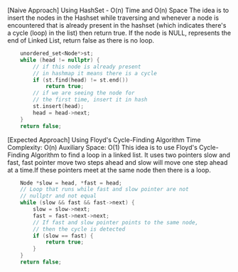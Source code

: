 <p>[Naive Approach] Using HashSet - O(n) Time and O(n) Space
The idea is to insert the nodes in the Hashset while traversing and whenever a node is encountered that is already present in the hashset (which indicates there's a cycle (loop) in the list) then return true. If the node is NULL, represents the end of Linked List, return false as there is no loop.</p>

```cpp
    unordered_set<Node*>st;
    while (head != nullptr) {
        // if this node is already present
        // in hashmap it means there is a cycle
        if (st.find(head) != st.end())
            return true;
        // if we are seeing the node for
        // the first time, insert it in hash
        st.insert(head);
        head = head->next;
    }
    return false;
```
<p>[Expected Approach] Using Floyd's Cycle-Finding Algorithm Time Complexity: O(n) Auxiliary Space: O(1)
This idea is to use Floyd's Cycle-Finding Algorithm to find a loop in a linked list. It uses two pointers slow and fast, fast pointer move two steps ahead and slow will move one step ahead at a time.If these pointers meet at the same node then there is a loop.</p>

```cpp
    Node *slow = head, *fast = head;
    // Loop that runs while fast and slow pointer are not
    // nullptr and not equal
    while (slow && fast && fast->next) {
        slow = slow->next;
        fast = fast->next->next;
        // If fast and slow pointer points to the same node,
        // then the cycle is detected
        if (slow == fast) {
            return true;
        }
    }
    return false;
